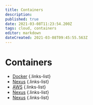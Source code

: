 ```yaml
---
title: Containers
description: 
published: true
date: 2021-03-08T11:23:54.200Z
tags: cloud, containers
editor: markdown
dateCreated: 2021-03-08T09:45:55.563Z
---
```


# Containers
- [Docker](/training/cloud_and_devops/tbd)
{.links-list}
- [Nexus](/training/cloud_and_devops/tbd)
{.links-list}
- [AWS](/training/aws)
{.links-list}
- [Nexus](/training/azure)
{.links-list}
- [Nexus](/training/gcp)
{.links-list}